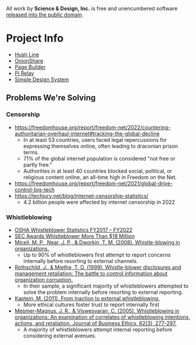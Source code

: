All work by **Science & Design, Inc.** is free and unencumbered software [released into the public domain](https://github.com/scidsg/Project-Info/blob/main/LICENSE.md).

# Project Info

- [Hush Line](https://github.com/scidsg/Project-Info/tree/main/Hush%20Line)
- [OnionShare](https://github.com/scidsg/Project-Info/tree/main/OnionShare)
- [Page Builder](https://github.com/scidsg/Project-Info/tree/main/Page%20Builder)
- [Pi Relay](https://github.com/scidsg/Project-Info/tree/main/Pi%20Relay)
- [Simple Design System](https://github.com/scidsg/Project-Info/tree/main/Simple%20Design%20System)

## Problems We're Solving

### Censorship
- https://freedomhouse.org/report/freedom-net/2022/countering-authoritarian-overhaul-internet#tracking-the-global-decline
  - In at least 53 countries, users faced legal repercussions for expressing themselves online, often leading to draconian prison terms.
  - 71% of the global internet population is considered "not free or partly free."
  - Authorities in at least 40 countries blocked social, political, or religious content online, an all-time high in Freedom on the Net.
- https://freedomhouse.org/report/freedom-net/2021/global-drive-control-big-tech
- https://techjury.net/blog/internet-censorship-statistics/
  - 4.2 billion people were affected by internet censorship in 2022 

### Whistleblowing
- [OSHA Whistleblower Statistics FY2017 – FY2022](https://www.whistleblowers.gov/factsheets_page/statistics/FY2022)
- [SEC Awards Whistleblower More Than $18 Million](https://www.sec.gov/news/press-release/2023-161)
- [Miceli, M. P., Near, J. P., & Dworkin, T. M. (2008). Whistle-blowing in organizations.](https://psycnet.apa.org/record/2008-04202-000)
  - Up to 90% of whistleblowers first attempt to report concerns internally before resorting to external channels.
- [Rothschild, J., & Miethe, T. D. (1999). Whistle-blower disclosures and management retaliation: The battle to control information about organization corruption.](https://psycnet.apa.org/record/1999-10091-004) 
  - In their sample, a significant majority of whistleblowers attempted to solve the problem internally before resorting to external reporting.
- [Kaptein, M. (2011). From inaction to external whistleblowing.](https://psycnet.apa.org/record/2011-01293-010)
  - More ethical cultures foster trust to report internally first
- [Mesmer-Magnus, J. R., & Viswesvaran, C. (2005). Whistleblowing in organizations: An examination of correlates of whistleblowing intentions, actions, and retaliation. Journal of Business Ethics, 62(3), 277-297.](https://link.springer.com/article/10.1007/s10551-005-0849-1)
  - A majority of whistleblowers attempt internal reporting before considering external avenues.
